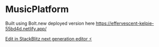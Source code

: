 # MusicPlatform
Built using Bolt.new 
deployed version here https://effervescent-kelpie-55bd4d.netlify.app/

[Edit in StackBlitz next generation editor ⚡️](https://stackblitz.com/~/github.com/PLanet-09AI/MusicPlatform)
